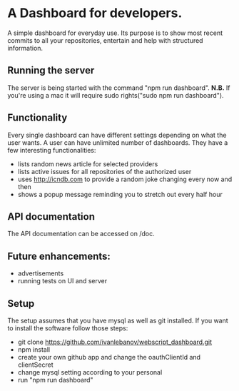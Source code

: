 # A Dashboard for developers.

A simple dashboard for everyday use. Its purpose is to show most recent commits to all your repositories, entertain and help with structured information.

## Running the server
The server is being started with the command "npm run dashboard".
**N.B.** If you're using a mac it will require sudo rights("sudo npm run dashboard").

## Functionality
Every single dashboard can have different settings depending on what the user wants.
A user can have unlimited number of dashboards. They have a few interesting functionalities:
+ lists random news article for selected providers
+ lists active issues for all repositories of the authorized user
+ uses http://icndb.com to provide a random joke changing every now and then
+ shows a popup message reminding you to stretch out every half hour

## API documentation
The API documentation can be accessed on /doc.

## Future enhancements:
+ advertisements
+ running tests on UI and server

## Setup
The setup assumes that you have mysql as well as git installed. If you want to install the software follow those steps:

+ git clone https://github.com/ivanlebanov/webscript_dashboard.git
+ npm install
+ create your own github app and change the oauthClientId and clientSecret
+ change mysql setting according to your personal
+ run "npm run dashboard"
